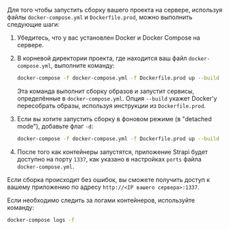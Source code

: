 Для того чтобы запустить сборку вашего проекта на сервере, используя файлы `docker-compose.yml` и `Dockerfile.prod`, можно выполнить следующие шаги:

1. Убедитесь, что у вас установлен Docker и Docker Compose на сервере.
2. В корневой директории проекта, где находится ваш файл `docker-compose.yml`, выполните команду:

   ```bash
   docker-compose -f docker-compose.yml -f Dockerfile.prod up --build
   ```

   Эта команда выполнит сборку образов и запустит сервисы, определённые в `docker-compose.yml`. Опция `--build` укажет Docker'у пересобрать образы, используя инструкции из `Dockerfile.prod`.

3. Если вы хотите запустить сборку в фоновом режиме (в "detached mode"), добавьте флаг `-d`:

   ```bash
   docker-compose -f docker-compose.yml -f Dockerfile.prod up --build -d
   ```

4. После того как контейнеры запустятся, приложение Strapi будет доступно на порту `1337`, как указано в настройках `ports` файла `docker-compose.yml`.

Если сборка происходит без ошибок, вы сможете получить доступ к вашему приложению по адресу `http://<IP вашего сервера>:1337`.

Если необходимо следить за логами контейнеров, используйте команду:

```bash
docker-compose logs -f
```
